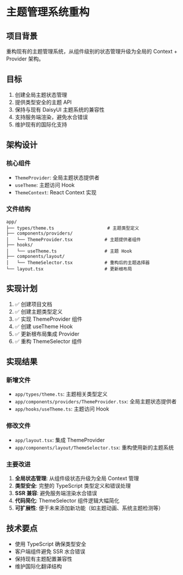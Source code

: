# 主题管理系统重构

## 项目背景
重构现有的主题管理系统，从组件级别的状态管理升级为全局的 Context + Provider 架构。

## 目标
1. 创建全局主题状态管理
2. 提供类型安全的主题 API
3. 保持与现有 DaisyUI 主题系统的兼容性
4. 支持服务端渲染，避免水合错误
5. 维护现有的国际化支持

## 架构设计

### 核心组件
- `ThemeProvider`: 全局主题状态提供者
- `useTheme`: 主题访问 Hook
- `ThemeContext`: React Context 实现

### 文件结构
```
app/
├── types/theme.ts                    # 主题类型定义
├── components/providers/
│   └── ThemeProvider.tsx            # 主题提供者组件
├── hooks/
│   └── useTheme.ts                  # 主题 Hook
├── components/layout/
│   └── ThemeSelector.tsx            # 重构后的主题选择器
└── layout.tsx                       # 更新根布局
```

## 实现计划
1. ✅ 创建项目文档
2. ✅ 创建主题类型定义
3. ✅ 实现 ThemeProvider 组件
4. ✅ 创建 useTheme Hook
5. ✅ 更新根布局集成 Provider
6. ✅ 重构 ThemeSelector 组件

## 实现结果

### 新增文件
- `app/types/theme.ts`: 主题相关类型定义
- `app/components/providers/ThemeProvider.tsx`: 全局主题状态提供者
- `app/hooks/useTheme.ts`: 主题访问 Hook

### 修改文件
- `app/layout.tsx`: 集成 ThemeProvider
- `app/components/layout/ThemeSelector.tsx`: 重构使用新的主题系统

### 主要改进
1. **全局状态管理**: 从组件级状态升级为全局 Context 管理
2. **类型安全**: 完整的 TypeScript 类型定义和错误处理
3. **SSR 兼容**: 避免服务端渲染水合错误
4. **代码简化**: ThemeSelector 组件逻辑大幅简化
5. **可扩展性**: 便于未来添加新功能（如主题动画、系统主题检测等）

## 技术要点
- 使用 TypeScript 确保类型安全
- 客户端组件避免 SSR 水合错误
- 保持现有主题配置兼容性
- 维护国际化翻译结构
